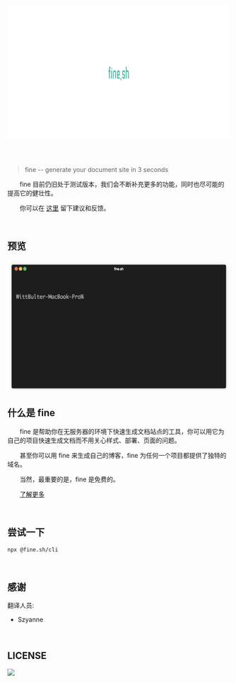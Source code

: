 <p align="center" height="250">
  <img height="300" src="logo.png" align="center"/>
</p>
<br/>
<br/>

> fine -- generate your document site in 3 seconds
  
&emsp;&emsp;fine 目前仍旧处于测试版本，我们会不断补充更多的功能，同时也尽可能的提高它的健壮性。
  
&emsp;&emsp;你可以在 [这里](https://github.com/WittBulter/fine.sh-cli/issues/new) 留下建议和反馈。


<br/>

## 预览

<p align="left" height="250">
  <img height="300" src="fine.sh.gif" align="center"/>
</p>



## 什么是 fine

&emsp;&emsp;fine 是帮助你在无服务器的环境下快速生成文档站点的工具，你可以用它为自己的项目快速生成文档而不用关心样式、部署、页面的问题。

&emsp;&emsp;甚至你可以用 fine 来生成自己的博客，fine 为任何一个项目都提供了独特的域名。

&emsp;&emsp;当然，最重要的是，fine 是免费的。
   
&emsp;&emsp;[了解更多](https://fine.sh) 

<br/>

## 尝试一下

   ```
   npx @fine.sh/cli
   ```

<br/>

## 感谢

翻译人员:

  -  Szyanne

<br/>

## LICENSE


<a target="_blank" href="https://opensource.org/licenses/MIT" title="License: MIT"><img src="https://img.shields.io/github/license/WittBulter/fine.sh-cli.svg?style=flat-square"></a>

<br/>
<br/>
